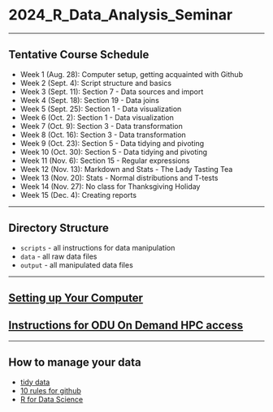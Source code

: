 # 2024_R_Data_Analysis_Seminar

---
## Tentative Course Schedule

* Week 1 (Aug. 28): Computer setup, getting acquainted with Github
* Week 2 (Sept. 4): Script structure and basics
* Week 3 (Sept. 11): Section 7 - Data sources and import
* Week 4 (Sept. 18): Section 19 - Data joins
* Week 5 (Sept. 25): Section 1 - Data visualization 
* Week 6 (Oct. 2): Section 1 - Data visualization 
* Week 7 (Oct. 9): Section 3 - Data transformation
* Week 8 (Oct. 16): Section 3 - Data transformation
* Week 9 (Oct. 23): Section 5 - Data tidying and pivoting
* Week 10 (Oct. 30): Section 5 - Data tidying and pivoting
* Week 11 (Nov. 6): Section 15 - Regular expressions
* Week 12 (Nov. 13): Markdown and Stats - The Lady Tasting Tea
* Week 13 (Nov. 20): Stats - Normal distributions and T-tests
* Week 14 (Nov. 27): No class for Thanksgiving Holiday
* Week 15 (Dec. 4): Creating reports
---

## Directory Structure

* `scripts` - all instructions for data manipulation
* `data` - all raw data files
* `output` - all manipulated data files

---

## [Setting up Your Computer](https://github.com/DGauthierLab/how_to.git)

## [Instructions for ODU On Demand HPC access](https://wiki.hpc.odu.edu/en/open-ondemand)


---

## How to manage your data

* [tidy data](https://vita.had.co.nz/papers/tidy-data.pdf)
* [10 rules for github](https://journals.plos.org/ploscompbiol/article?id=10.1371/journal.pcbi.1004947)
* [R for Data Science](https://r4ds.hadley.nz/)

